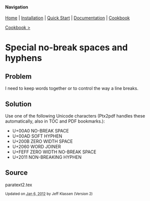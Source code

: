 #### Navigation

[Home](../../home/README.md)  | [Installation](../../installation/README.md) | [Quick Start](../../quick-start/README.md) | [Documentation](../../documentation/README.md) | [Cookbook ](../README.md) 

[Cookbook >](../README.md) 

# <span class="entry-title">Special no-break spaces and hyphens</span>


## <a name="TOC-Problem">Problem</a>

<a name="TOC-Problem">

I need to keep words together or to control the way a line breaks.

</a>

## <a name="TOC-Problem"></a><a name="TOC-Solution">Solution</a>

<a name="TOC-Solution">

Use one of the following Unicode characters (Ptx2pdf handles these automatically, also in TOC and PDF bookmarks.):

*   U+00A0 NO-BREAK SPACE
*   U+00AD SOFT HYPHEN
*   U+200B ZERO WIDTH SPACE
*   U+2060 WORD JOINER
*   U+FEFF ZERO WIDTH NO-BREAK SPACE
*   U+2011 NON-BREAKING HYPHEN

</a>

## <a name="TOC-Solution"></a><a name="TOC-Source">Source</a>


paratext2.tex


<small>Updated on <abbr class="updated" title="2012-01-06T15:46:44.567Z">Jan 6, 2012</abbr> by <span class="author"><span class="vcard">Jeff Klassen</span> </span>(Version <span class="sites:revision">2</span>)</small>  

